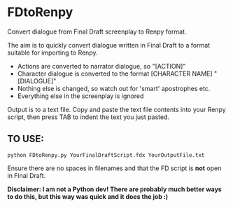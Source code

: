 # FDtoRenpy
Convert dialogue from Final Draft screenplay to Renpy format.

The aim is to quickly convert dialogue written in Final Draft to a format suitable for importing to Renpy.

- Actions are converted to narrator dialogue, so "[ACTION]"
- Character dialogue is converted to the format [CHARACTER NAME] "[DIALOGUE]"
- Nothing else is changed, so watch out for 'smart' apostrophes etc.
- Everything else in the screenplay is ignored

Output is to a text file. Copy and paste the text file contents into your Renpy script, then press TAB to indent the text you just pasted.

## TO USE:

`python FDtoRenpy.py YourFinalDraftScript.fdx YourOutputFile.txt`

Ensure there are no spaces in filenames and that the FD script is **not** open in Final Draft.

**Disclaimer: I am not a Python dev!  There are probably much better ways to do this, but this way was quick and it does the job :)**

